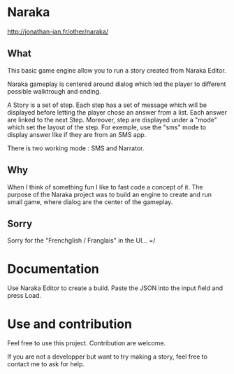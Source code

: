 # Naraka

http://jonathan-jan.fr/other/naraka/

## What
This basic game engine allow you to run a story created from Naraka Editor.

Naraka gameplay is centered around dialog which led the player to different possible walktrough and ending.

A Story is a set of step. Each step has a set of message which will be displayed before letting the player chose an answer from a list. Each answer are linked to the next Step. Moreover, step are displayed under a "mode" which set the layout of the step. For exemple, use the "sms" mode to display answer like if they are from an SMS app.

There is two working mode : SMS and Narrator.

## Why
When I think of something fun I like to fast code a concept of it. The purpose of the Naraka project was to build an engine to create and run small game, where dialog are the center of the gameplay.

## Sorry
Sorry for the "Frenchglish / Franglais" in the UI... =/

# Documentation
Use Naraka Editor to create a build. Paste the JSON into the input field and press Load.

# Use and contribution

Feel free to use this project. Contribution are welcome.

If you are not a developper but want to try making a story, feel free to contact me to ask for help.
